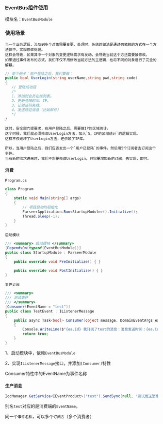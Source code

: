 ### EventBus组件使用
模块名：`EventBusModule`

### 使用场景
    当一个业务逻辑，涉及到多个对象需要变更、处理时，传统的做法是通过强依赖的方式在一个方法体中，实现修改处理。
    这样会导致，如果其中一个对象的变更逻辑需求有发动，会导致当前这个方法需要被修改。
    如果通过事件发布的方式，我们不仅不用修改当前方法的主逻辑，也将不同的对象进行了完全的解耦。

```c#
// 举个例子：用户登陆之后，我们要做：
public bool UserLogin(string userName,string pwd,string code)
{
   // 登陆成功后
   /*
   1、添加到会员在线列表。
   2、更新登陆时间、IP。
   3、让验证码失效。
   4、发送欢迎消息（比如邮件）
   */
}
```
    这时，安全部门提要求，在用户登陆之后，需要做IP的区域统计。
    这个时候，我们就必须修改UserLogin方法，加入`5、IP的区域统计`的逻辑实现。
    这样不仅破坏了UserLogin方法，还依赖了IP库。

    所以，当用户登陆之后，我们应该发出一个`用户已登陆`的事件。然后用5个订阅者去订阅这个事件。
    当有新的需求进来时，我们不需要修改UserLogin，只需要增加新的订阅，去实现，即可。

#### 消费
`Program.cs`
```c#
class Program
{
    static void Main(string[] args)
    {
        // 项目启动时初始化
        FarseerApplication.Run<StartupModule>().Initialize();
        Thread.Sleep(-1);
    }
}
```
`启动模块`
```c#
/// <summary> 启动模块 </summary>
[DependsOn(typeof(EventBusModule))]
public class StartupModule : FarseerModule
{
    public override void PreInitialize() { }

    public override void PostInitialize() { }
}
```
`事件订阅`
```c#
/// <summary>
/// 测试事件
/// </summary>
[Consumer(EventName = "test")]
public class TestEvent : IListenerMessage
{
    public async Task<bool> Consumer(object message, DomainEventArgs ea)
    {
        Console.WriteLine($"{ea.Id} 我订阅了test的消息：消息发送时间：{ea.CreateAt} 内容：{message}");
        return true;
    }
}
```

1、启动模块中，依赖`EventBusModule`

2、实现`IListenerMessage`接口，并添加`[Consumer]`特性

Consumer特性中的EventName为事件名称

#### 生产消息
```c#
IocManager.GetService<IEventProduct>("test").SendSync(null, "测试发送消息内容");
```
别名`test`对应的是消费端的`EventName`。

同一个`事件名称`，可以多个`订阅方`（多个消费者）